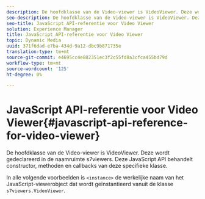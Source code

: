 ```yaml
---
description: De hoofdklasse van de Video-viewer is VideoViewer. Deze wordt gedeclareerd in de naamruimte s7viewers. Deze JavaScript API behandelt constructor, methoden en callbacks van deze specifieke klasse.
seo-description: De hoofdklasse van de Video-viewer is VideoViewer. Deze wordt gedeclareerd in de naamruimte s7viewers. Deze JavaScript API behandelt constructor, methoden en callbacks van deze specifieke klasse.
seo-title: JavaScript API-referentie voor Video Viewer
solution: Experience Manager
title: JavaScript API-referentie voor Video Viewer
topic: Dynamic Media
uuid: 371f6dad-e7ba-434d-9a12-dbc9b871735e
translation-type: tm+mt
source-git-commit: e4695cc4e882351ec3f2c55fd8a3cfca455bd79d
workflow-type: tm+mt
source-wordcount: '125'
ht-degree: 0%

---
```



# JavaScript API-referentie voor Video Viewer{#javascript-api-reference-for-video-viewer}

De hoofdklasse van de Video-viewer is VideoViewer. Deze wordt gedeclareerd in de naamruimte s7viewers. Deze JavaScript API behandelt constructor, methoden en callbacks van deze specifieke klasse.

In alle volgende voorbeelden is `<instance>` de werkelijke naam van het JavaScript-viewerobject dat wordt geïnstantieerd vanuit de klasse `s7viewers.VideoViewer`.
